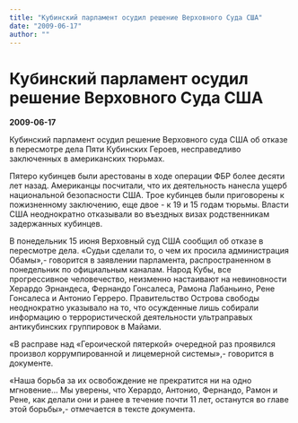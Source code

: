 ```yaml
---
title: "Кубинский парламент осудил решение Верховного Суда США"
date: "2009-06-17"
author: ""
---
```


# Кубинский парламент осудил решение Верховного Суда США

**2009-06-17** 

Кубинский парламент осудил решение Верховного суда США об отказе в пересмотре дела Пяти Кубинских Героев, несправедливо заключенных в американских тюрьмах.

Пятеро кубинцев были арестованы в ходе операции ФБР более десяти лет назад. Американцы посчитали, что их деятельность нанесла ущерб национальной безопасности США. Трое кубинцев были приговорены к пожизненному заключению, еще двое - к 19 и 15 годам тюрьмы. Власти США неоднократно отказывали во въездных визах родственникам задержанных кубинцев.

В понедельник 15 июня Верховный суд США сообщил об отказе в пересмотре дела. «Судьи сделали то, о чем их просила администрация Обамы»,- говорится в заявлении парламента, распространенном в понедельник по официальным каналам. Народ Кубы, все прогрессивное человечество, неизменно настаивают на невиновности Херардо Эрнандеса, Фернандо Гонсалеса, Рамона Лабаньино, Рене Гонсалеса и Антонио Герреро. Правительство Острова свободы неоднократно указывало на то, что осужденные лишь собирали информацию о террористической деятельности ультраправых антикубинских группировок в Майами.

«В расправе над «Героической пятеркой» очередной раз проявился произвол коррумпированной и лицемерной системы»,- говорится в документе.

«Наша борьба за их освобождение не прекратится ни на одно мгновение... Мы уверены, что Херардо, Антонио, Фернандо, Рамон и Рене, как делали они и ранее в течение почти 11 лет, останутся во главе этой борьбы»,- отмечается в тексте документа.